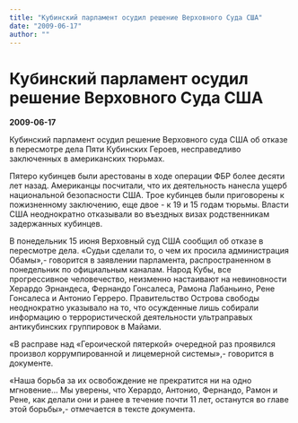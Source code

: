 ```yaml
---
title: "Кубинский парламент осудил решение Верховного Суда США"
date: "2009-06-17"
author: ""
---
```


# Кубинский парламент осудил решение Верховного Суда США

**2009-06-17** 

Кубинский парламент осудил решение Верховного суда США об отказе в пересмотре дела Пяти Кубинских Героев, несправедливо заключенных в американских тюрьмах.

Пятеро кубинцев были арестованы в ходе операции ФБР более десяти лет назад. Американцы посчитали, что их деятельность нанесла ущерб национальной безопасности США. Трое кубинцев были приговорены к пожизненному заключению, еще двое - к 19 и 15 годам тюрьмы. Власти США неоднократно отказывали во въездных визах родственникам задержанных кубинцев.

В понедельник 15 июня Верховный суд США сообщил об отказе в пересмотре дела. «Судьи сделали то, о чем их просила администрация Обамы»,- говорится в заявлении парламента, распространенном в понедельник по официальным каналам. Народ Кубы, все прогрессивное человечество, неизменно настаивают на невиновности Херардо Эрнандеса, Фернандо Гонсалеса, Рамона Лабаньино, Рене Гонсалеса и Антонио Герреро. Правительство Острова свободы неоднократно указывало на то, что осужденные лишь собирали информацию о террористической деятельности ультраправых антикубинских группировок в Майами.

«В расправе над «Героической пятеркой» очередной раз проявился произвол коррумпированной и лицемерной системы»,- говорится в документе.

«Наша борьба за их освобождение не прекратится ни на одно мгновение... Мы уверены, что Херардо, Антонио, Фернандо, Рамон и Рене, как делали они и ранее в течение почти 11 лет, останутся во главе этой борьбы»,- отмечается в тексте документа.